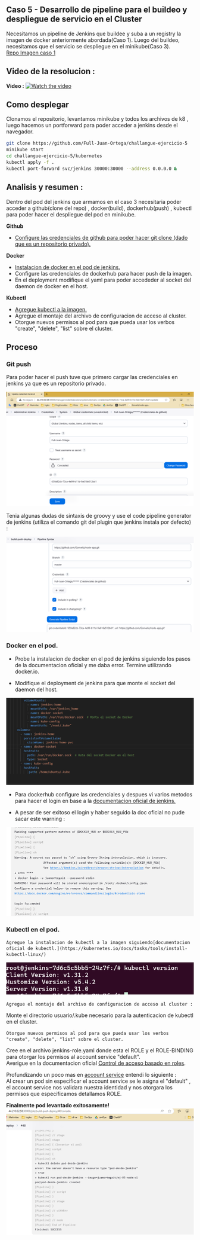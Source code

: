 ## Caso 5 - Desarrollo de pipeline para el buildeo y despliegue de servicio en el Cluster
Necesitamos un pipeline de Jenkins que buildee y suba a un registry la imagen de docker anteriormente abordada(Caso 1). Luego del buildeo, necesitamos que el servicio se despliegue en el minikube(Caso 3).  
[Repo Imagen caso 1](https://github.com/Gonveliz/node-app/blob/master/Dockerfile)

## Video de la resolucion : 

**Video :**
[![Watch the video](https://cdn.loom.com/sessions/thumbnails/c6d096241c734a60867ed775765e542a-59e25a5451e9f26a-full-play.gif)](https://www.loom.com/share/c6d096241c734a60867ed775765e542a?sid=0f5c9dc4-8e5b-46e5-87ae-dff192e2d81b)

## Como desplegar

Clonamos el repositorio, levantamos minikube y todos los archivos de k8 , luego hacemos un portforward para poder acceder a jenkins desde el navegador.  

```bash
git clone https://github.com/Full-Juan-Ortega/challangue-ejercicio-5
minikube start
cd challangue-ejercicio-5/kubernetes
kubectl apply -f .
kubectl port-forward svc/jenkins 30000:30000 --address 0.0.0.0 &
```


## Analisis y resumen :

Dentro del pod del jenkins que armamos en el caso 3 necesitaria poder acceder a github(clone del repo) , docker(build), dockerhub(push) ,  kubectl para poder hacer el despliegue del pod en minikube.

**Github**

* [Configure las credenciales de github para poder hacer git clone (dado que es un repositorio privado). ](#git-push)

**Docker**

* [Instalacion de docker en el pod de jenkins.](#docker-en-el-pod)
* Configure las credenciales de dockerhub para hacer push de la imagen.  
* En el deployment modifique el yaml para poder accededer al socket del daemon de docker en el host. 

**Kubectl**

* [Agregue kubectl a la imagen.](#kubectl-en-el-pod)
* Agregue el montaje del archivo de configuracion de acceso al cluster.
* Otorgue nuevos permisos al pod para que pueda usar los verbos "create", "delete", "list" sobre el cluster.


## Proceso

### Git push

Para poder hacer el push tuve que primero cargar las credenciales en jenkins ya que es un repositorio privado.

![git credentials](img/01-git-credentials.PNG)

Tenia algunas dudas de sintaxis de groovy y use el code pipeline generator de jenkins (utiliza el comando git del plugin que jenkins instala por defecto) :

![code pipeline generator](img/02-pipeline-generator.PNG)


### Docker en el pod.

* Probe la instalacion de docker en el pod de jenkins siguiendo los pasos de la documentacion oficial y me daba error. Termine utilizando docker.io.

* Modifique el deployment de jenkins para que monte el socket del daemon del host.

![montajes](img/montajes.PNG)

* Para dockerhub configure las credenciales y despues vi varios metodos para hacer el login en base a la [documentacion oficial de jenkins.](https://www.jenkins.io/doc/book/pipeline/jenkinsfile/#handling-credentials)  

* A pesar de ser exitoso el login y haber seguido la doc oficial no pude sacar este warning : 

![docker warning](img/docker-warning-not-resolve.PNG)


### Kubectl en el pod.

    Agregue la instalacion de kubectl a la imagen siguiendo[documentacion oficial de kubectl.](https://kubernetes.io/docs/tasks/tools/install-kubectl-linux/)

![kubectl](./img/kubectl-version.PNG)

    Agregue el montaje del archivo de configuracion de acceso al cluster : 


Monte el directorio usuario/.kube necesario para la autenticacion de kubectl en el cluster.

    Otorgue nuevos permisos al pod para que pueda usar los verbos "create", "delete", "list" sobre el cluster.

Cree en el archivo jenkins-role.yaml donde esta el ROLE y el ROLE-BINDING para otorgar los permisos al account service "default".  
Averigue en la documentacion oficial [Control de acceso basado en roles](https://kubernetes.io/docs/reference/access-authn-authz/rbac/).  

Profundizando un poco mas en [account service](https://kubernetes.io/docs/concepts/security/service-accounts/) entendi lo siguiente :  
Al crear un pod sin especificar el account service se le asigna el "default" , el account service nos validara nuestra identidad y nos otorgara los permisos que especificamos detallamos ROLE.  

**Finalmente pod levantado exitosamente!**    
![final](img/job-success.PNG)




